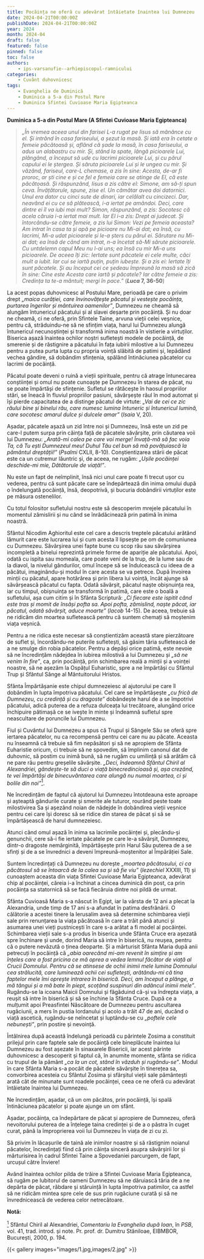 ```yaml
---
title: Pocăința ne oferă cu adevărat întâietate înaintea lui Dumnezeu
date: 2024-04-21T00:00:00Z
publishDate: 2024-04-21T00:00:00Z
year: 2024
month: 2024-04
draft: false
featured: false
pinned: false
toc: false
authors:
    - ips-varsanufie--arhiepiscopul-ramnicului
categories:
    - Cuvânt duhovnicesc
tags:
    - Evanghelia de Duminică
    - Duminica a 5-a din Postul Mare
    - Duminica Sfintei Cuvioase Maria Egipteanca
---
```

**Duminica a 5-a din Postul Mare (A Sfintei Cuvioase Maria Egipteanca)**

> _„În vremea aceea unul din farisei L-a rugat pe Iisus să mănânce cu el. Și intrând în casa fariseului, a șezut la masă. Și iată era în cetate o femeie păcătoasă și, aflând că șade la masă, în casa fariseului, a adus un alabastru cu mir. Și, stând la spate, lângă picioarele Lui, plângând, a început să ude cu lacrimi picioarele Lui, și cu părul capului ei le ștergea. Și săruta picioarele Lui și le ungea cu mir. Și văzând, fariseul, care-L chemase, a zis în sine: Acesta, de-ar fi proroc, ar ști cine e și ce fel e femeia care se atinge de El, că este păcătoasă. Și răspunzând, Iisus a zis către el: Simone, am să-ți spun ceva. Învățătorule, spune, zise el. Un cămătar avea doi datornici. Unul era dator cu cinci sute de dinari, iar celălalt cu cincizeci. Dar, neavând ei cu ce să plătească, i-a iertat pe amândoi. Deci, care dintre ei îl va iubi mai mult? Simon, răspunzând, a zis: Socotesc că acela căruia i-a iertat mai mult. Iar El i-a zis: Drept ai judecat. Și întorcându-se către femeie, a zis lui Simon: Vezi pe femeia aceasta? Am intrat în casa ta și apă pe picioare nu Mi-ai dat; ea însă, cu lacrimi, Mi-a udat picioarele și le-a șters cu părul ei. Sărutare nu Mi-ai dat; ea însă de când am intrat, n-a încetat să-Mi sărute picioarele. Cu untdelemn capul Meu nu l-ai uns; ea însă cu mir Mi-a uns picioarele. De aceea îți zic: Iertate sunt păcatele ei cele multe, căci mult a iubit. Iar cui se iartă puțin, puțin iubește. Și a zis ei: Iertate îți sunt păcatele. Și au început cei ce ședeau împreună la masă să zică în sine: Cine este Acesta care iartă și păcatele? Iar către femeie a zis: Credința ta te-a mântuit; mergi în pace.”_ (**_Luca_ 7, 36-50**)

La acest popas duhovnicesc al Postului Mare, perioadă pe care o privim drept _„maica curăției, care învinovățește păcatul și vestește pocăința, purtarea îngerilor și mântuirea oamenilor”_, Dumnezeu ne cheamă să alungăm întunericul păcatului și al slavei deșarte prin pocăință. Și nu doar ne cheamă, ci ne oferă, prin Sfintele Taine, arvuna vieții celei veșnice, pentru că, străduindu-ne să ne sfințim viața, harul lui Dumnezeu alungă întunericul necunoștinței și transformă inima noastră în vistierie a virtuților. Biserica așază înaintea ochilor noștri sufletești modele de pocăință, de smerenie și de răstignire a păcatului în fața iubirii milostive a lui Dumnezeu pentru a putea purta lupta cu propria voință slăbită de patimi și, lepădând vechea gândire, să dobândim sfințenia, spălând întinăciunea păcatelor cu lacrimi de pocăință.

Păcatul poate deveni o ruină a vieții spirituale, pentru că atrage întunecarea conștiinței și omul nu poate cunoaște pe Dumnezeu în starea de păcat, nu se poate împărtăși de sfințenie. Sufletul se rătăcește în haosul propriilor stări, se îneacă în fluviul propriilor pasiuni, săvârșește răul în mod automat și își pierde capacitatea de a distinge păcatul de virtute: _„Vai de cei ce zic răului bine și binelui rău, care numesc lumina întuneric și întunericul lumină, care socotesc amarul dulce și dulcele amar”_ (_Isaia_ V, 20).

Așadar, păcatele așază un zid între noi și Dumnezeu, însă este un zid pe care-l putem surpa prin căința față de păcatele săvârșite, prin căutarea voii lui Dumnezeu: _„Arată-mi calea pe care voi merge! Învață-mă să fac voia Ta, că Tu ești Dumnezeul meu! Duhul Tău cel bun să mă povățuiască la pământul dreptății!”_ (_Psalmi_ CXLII, 8-10). Conștientizarea stării de păcat este ca un cutremur lăuntric și, de aceea, ne rugăm: _„Ușile pocăinței deschide-mi mie, Dătătorule de viață!”_.

Nu este un fapt de neîmplinit, însă nici unul care poate fi trecut ușor cu vederea, pentru că sunt păcate care se îndepărtează din inima omului după o îndelungată pocăință, însă, deopotrivă, și bucuria dobândirii virtuților este pe măsura ostenelilor.

Cu totul folositor sufletului nostru este să descoperim mrejele păcatului în momentul zămislirii și nu când se înrădăcinează prin patimă în inima noastră.

Sfântul Nicodim Aghioritul este cel care a descris treptele păcatului arătând lămurit care este lucrarea lui și cum acesta îl lipsește pe om de comuniunea cu Dumnezeu. Săvârșirea unei fapte bune cu scop rău sau săvârșirea incompletă a binelui reprezintă primele forme de apariție ale păcatului. Apoi, odată cu ispita sau momeala, care poate veni de la trup, de la lume sau de la diavol, la nivelul gândurilor, omul începe să se îndulcească cu ideea de a păcătui, imaginându-și modul în care acesta se va petrece. După învoirea minții cu păcatul, apare hotărârea și prin libera lui voință, încât ajunge să săvârșească păcatul cu fapta. Odată săvârșit, păcatul naște obișnuința rea, iar cu timpul, obișnuința se transformă în patimă, care este o boală a sufletului, așa cum citim și în Sfânta Scriptură: _„Ci fiecare este ispitit când este tras și momit de însăși pofta sa. Apoi pofta, zămislind, naște păcat, iar păcatul, odată săvârșit, aduce moarte”_ (_Iacob_ 14-15). De aceea, trebuie să ne ridicăm din moartea sufletească pentru că suntem chemați să moștenim viața veșnică.

Pentru a ne ridica este necesar să conștientizăm această stare pierzătoare de suflet și, încordându-ne puterile sufletești, să găsim tăria sufletească de a ne smulge din robia păcatelor. Pentru a depăși orice patimă, este nevoie să ne încredințăm nădejdea în iubirea milostivă a lui Dumnezeu și _„să ne venim în fire”_, ca, prin pocăință, prin schimbarea reală a minții și a voinței noastre, să ne așezăm la Ospățul Euharistic, spre a ne împărtăși cu Sfântul Trup și Sfântul Sânge al Mântuitorului Hristos.

Sfânta Împărtășanie este chipul dumnezeiesc al ajutorului pe care îl dobândim în lupta împotriva păcatului. Cel care se împărtășește _„cu frică de Dumnezeu, cu credință și cu dragoste”_ dobândește harul de a se împotrivi păcatului, adică puterea de a refuza dulceața lui trecătoare, alungând orice închipuire pătimașă ce se ivește în minte și îndeamnă sufletul spre neascultare de poruncile lui Dumnezeu.

Fiul și Cuvântul lui Dumnezeu a spus că Trupul și Sângele Său se oferă spre iertarea păcatelor, nu ca recompensă pentru cei care nu au păcate. Aceasta nu înseamnă că trebuie să fim nepăsători și să ne apropiem de Sfânta Euharistie oricum, ci trebuie să ne spovedim, să împlinim canonul dat de duhovnic, să postim cu inimă bună, să ne rugăm cu umilință și să arătăm că ne pare rău pentru greșelile săvârșite. _„Deci, îndeamnă Sfântul Chiril al Alexandriei, gândește-te să duci o viață binecredincioasă și, așa crezând, te vei împărtăși de binecuvântarea care alungă nu numai moartea, ci și bolile din noi”_<a id="note_1" href="#note_def_1" class="ppc-note"><sup>1</sup></a>.

Ne încredințăm de faptul că ajutorul lui Dumnezeu întotdeauna este aproape și așteaptă gândurile curate și smerite ale tuturor, rourând peste toate milostivirea Sa și așezând noian de nădejde în dobândirea vieții veșnice pentru cei care își doresc să se ridice din starea de păcat și să se împărtășească de harul dumnezeiesc.

Atunci când omul așază în inima sa lacrimile pocăinței și, plecându-și genunchii, cere să-i fie iertate păcatele pe care le-a săvârșit, Dumnezeu, dintr-o dragoste nemărginită, împărtășește prin Harul Său puterea de a se sfinți și de a se învrednici a deveni împreună-moștenitor al Împărăției Sale.

Suntem încredințați că Dumnezeu nu dorește _„moartea păcătosului, ci ca păcătosul să se întoarcă de la calea sa și să fie viu”_ (_Iezechiel_ XXXIII, 11) și cunoaștem aceasta din viața Sfintei Cuvioase Maria Egipteanca, adevărat chip al pocăinței, căreia i-a închinat a cincea duminică din post, ca prin pocăința sa statornică să se facă fiecăruia dintre noi pildă de urmat.

Sfânta Cuvioasă Maria s-a născut în Egipt, iar la vârsta de 12 ani a plecat la Alexandria, unde timp de 17 ani s-a afundat în patima desfrânării. O călătorie a acestei tinere la Ierusalim avea să determine schimbarea vieții sale prin renunțarea la viața păcătoasă în care a trăit până atunci și asumarea unei vieți pustnicești în care s-a arătat a fi model al pocăinței. Schimbarea vieții sale s-a produs în biserica unde Sfânta Cruce era așezată spre închinare și unde, dorind Maria să intre în biserică, nu reușea, pentru că o putere nevăzută o ținea deoparte. Și a mărturisit Sfânta Maria după anii petrecuți în pocăință că _„abia oarecând mi-am revenit în simțire și am înțeles care a fost pricina ce mă oprea a vedea lemnul făcător de viață al Crucii Domnului. Pentru că se atinsese de ochii inimii mele lumina Domnului cea strălucită, care luminează ochii cei sufletești, arătându-mi că tina faptelor mele îmi oprește intrarea în biserică. Deci, am început a plânge, a mă tângui și a mă bate în piept, scoțând suspinuri din adâncul inimii mele”_. Rugându-se la icoana Maicii Domnului și făgăduind că-și va îndrepta viața, a reușit să intre în biserică și să se închine la Sfânta Cruce. După ce a mulțumit apoi Preasfintei Născătoare de Dumnezeu pentru ascultarea rugăciunii, a mers în pustia Iordanului și acolo a trăit 47 de ani, ducând o viață ascetică, rugându-se neîncetat și luptându-se cu _„poftele cele nebunești”_, prin postire și nevoință.

Întâlnirea după această îndelungă perioadă cu părintele Zosima a constituit prilejul prin care faptele sale de pocăință cele bineplăcute înaintea lui Dumnezeu au fost așezate în sinaxarele Bisericii, iar acest părinte duhovnicesc a descoperit și faptul că, în anumite momente, sfânta se ridica cu trupul de la pământ _„ca la un cot, stând în văzduh și rugându-se”_. Modul în care Sfânta Maria s-a pocăit de păcatele săvârșite în tinerețea sa, convorbirea acesteia cu Sfântul Zosima și sfârșitul vieții sale pământești arată cât de minunate sunt roadele pocăinței, ceea ce ne oferă cu adevărat întâietate înaintea lui Dumnezeu.

Ne încredințăm, așadar, că un om păcătos, prin pocăință, își spală întinăciunea păcatelor și poate ajunge un om sfânt.

Așadar, pocăința, ca îndepărtare de păcat și apropiere de Dumnezeu, oferă nevoitorului puterea de a înțelege taina credinței și de a o păstra în cuget curat, până la împroprierea voii lui Dumnezeu în viața de zi cu zi.

Să privim în lăcașurile de taină ale inimilor noastre și să răstignim noianul păcatelor, încredințați fiind că prin căința sinceră asupra săvârșirii lor și mărturisirea în cadrul Sfintei Taine a Spovedaniei parcurgem, de fapt, urcușul către Înviere!

Având înaintea ochilor pilda de trăire a Sfintei Cuvioase Maria Egipteanca, să rugăm pe Iubitorul de oameni Dumnezeu să ne dăruiască tăria de a ne depărta de păcat, răbdare și stăruință în lupta împotriva patimilor, ca astfel să ne ridicăm mintea spre cele de sus prin rugăciune curată și să ne învrednicească de vederea celor netrecătoare.



**Notă:**

<a id="note_def_1" href="#note_1" class="ppc-note-def"><sup>1</sup></a> Sfântul Chiril al Alexandriei, _Comentariu la Evanghelia după Ioan_, în _PSB_, vol. 41, trad. introd. și note. Pr. prof. dr. Dumitru Stăniloae, EIBMBOR, București, 2000, p. 194.

{{< gallery images="images/1.jpg,images/2.jpg" >}}